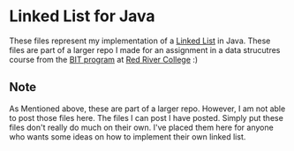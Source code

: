 Linked List for Java
====================

These files represent my implementation of a [Linked List](https://en.wikipedia.org/wiki/Linked_list) in Java. These files are part of a larger repo I made
for an assignment in a data strucutres course from the [BIT program](https://catalogue.rrc.ca/Programs/WPG/Fulltime/BUSGF-DP) 
at [Red River College](https://www.rrc.ca/) :)

Note
----
As Mentioned above, these are part of a larger repo. However, I am not able to post those files here. The files I can post
I have posted. Simply put these files don't really do much on their own. I've placed them
here for anyone who wants some ideas on how to implement their own linked list.
